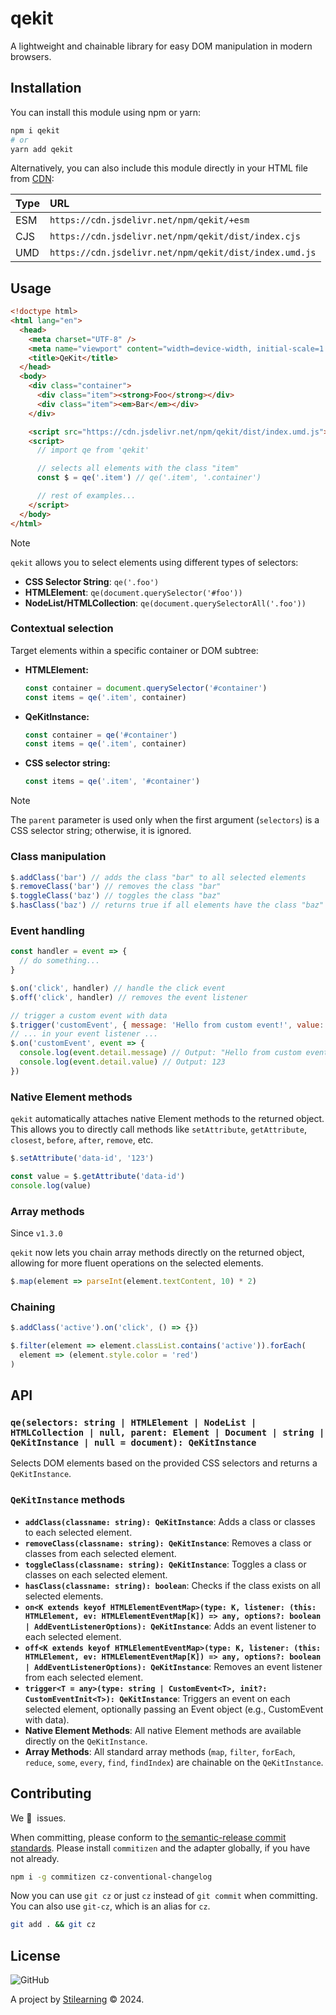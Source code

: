 # qekit

A lightweight and chainable library for easy DOM manipulation in modern browsers.

## Installation

You can install this module using npm or yarn:

```bash
npm i qekit
# or
yarn add qekit
```

Alternatively, you can also include this module directly in your HTML file from [CDN](https://www.jsdelivr.com/package/npm/qekit?tab=files&path=dist):

| Type | URL                                                    |
| :--- | :----------------------------------------------------- |
| ESM  | `https://cdn.jsdelivr.net/npm/qekit/+esm`              |
| CJS  | `https://cdn.jsdelivr.net/npm/qekit/dist/index.cjs`    |
| UMD  | `https://cdn.jsdelivr.net/npm/qekit/dist/index.umd.js` |

## Usage

```html
<!doctype html>
<html lang="en">
  <head>
    <meta charset="UTF-8" />
    <meta name="viewport" content="width=device-width, initial-scale=1.0" />
    <title>QeKit</title>
  </head>
  <body>
    <div class="container">
      <div class="item"><strong>Foo</strong></div>
      <div class="item"><em>Bar</em></div>
    </div>

    <script src="https://cdn.jsdelivr.net/npm/qekit/dist/index.umd.js"></script>
    <script>
      // import qe from 'qekit'

      // selects all elements with the class "item"
      const $ = qe('.item') // qe('.item', '.container')

      // rest of examples...
    </script>
  </body>
</html>
```

> [!NOTE]
>
> `qekit` allows you to select elements using different types of selectors:
>
> - **CSS Selector String**: `qe('.foo')`
> - **HTMLElement**: `qe(document.querySelector('#foo'))`
> - **NodeList/HTMLCollection**: `qe(document.querySelectorAll('.foo'))`

### Contextual selection

Target elements within a specific container or DOM subtree:

- **HTMLElement:**

  ```js
  const container = document.querySelector('#container')
  const items = qe('.item', container)
  ```

- **QeKitInstance:**

  ```js
  const container = qe('#container')
  const items = qe('.item', container)
  ```

- **CSS selector string:**

  ```js
  const items = qe('.item', '#container')
  ```

> [!NOTE]
>
> The `parent` parameter is used only when the first argument (`selectors`) is a CSS selector string; otherwise, it is ignored.

### Class manipulation

```js
$.addClass('bar') // adds the class "bar" to all selected elements
$.removeClass('bar') // removes the class "bar"
$.toggleClass('baz') // toggles the class "baz"
$.hasClass('baz') // returns true if all elements have the class "baz"
```

### Event handling

```js
const handler = event => {
  // do something...
}

$.on('click', handler) // handle the click event
$.off('click', handler) // removes the event listener

// trigger a custom event with data
$.trigger('customEvent', { message: 'Hello from custom event!', value: 123 })
// ... in your event listener ...
$.on('customEvent', event => {
  console.log(event.detail.message) // Output: "Hello from custom event!"
  console.log(event.detail.value) // Output: 123
})
```

### Native Element methods

`qekit` automatically attaches native Element methods to the returned object. This allows you to directly call methods like `setAttribute`, `getAttribute`, `closest`, `before`, `after`, `remove`, etc.

```js
$.setAttribute('data-id', '123')

const value = $.getAttribute('data-id')
console.log(value)
```

### Array methods

Since `v1.3.0`

`qekit` now lets you chain array methods directly on the returned object, allowing for more fluent operations on the selected elements.

```js
$.map(element => parseInt(element.textContent, 10) * 2)
```

### Chaining

```js
$.addClass('active').on('click', () => {})

$.filter(element => element.classList.contains('active')).forEach(
  element => (element.style.color = 'red')
)
```

## API

### `qe(selectors: string | HTMLElement | NodeList | HTMLCollection | null, parent: Element | Document | string | QeKitInstance | null = document): QeKitInstance`

Selects DOM elements based on the provided CSS selectors and returns a `QeKitInstance`.

### `QeKitInstance` methods

- **`addClass(classname: string): QeKitInstance`**: Adds a class or classes to each selected element.
- **`removeClass(classname: string): QeKitInstance`**: Removes a class or classes from each selected element.
- **`toggleClass(classname: string): QeKitInstance`**: Toggles a class or classes on each selected element.
- **`hasClass(classname: string): boolean`**: Checks if the class exists on all selected elements.
- **`on<K extends keyof HTMLElementEventMap>(type: K, listener: (this: HTMLElement, ev: HTMLElementEventMap[K]) => any, options?: boolean | AddEventListenerOptions): QeKitInstance`**: Adds an event listener to each selected element.
- **`off<K extends keyof HTMLElementEventMap>(type: K, listener: (this: HTMLElement, ev: HTMLElementEventMap[K]) => any, options?: boolean | AddEventListenerOptions): QeKitInstance`**: Removes an event listener from each selected element.
- **`trigger<T = any>(type: string | CustomEvent<T>, init?: CustomEventInit<T>): QeKitInstance`**: Triggers an event on each selected element, optionally passing an Event object (e.g., CustomEvent with data).
- **Native Element Methods**: All native Element methods are available directly on the `QeKitInstance`.
- **Array Methods**: All standard array methods (`map`, `filter`, `forEach`, `reduce`, `some`, `every`, `find`, `findIndex`) are chainable on the `QeKitInstance`.

## Contributing

We 💛&nbsp; issues.

When committing, please conform to [the semantic-release commit standards](https://www.conventionalcommits.org/). Please install `commitizen` and the adapter globally, if you have not already.

```bash
npm i -g commitizen cz-conventional-changelog
```

Now you can use `git cz` or just `cz` instead of `git commit` when committing. You can also use `git-cz`, which is an alias for `cz`.

```bash
git add . && git cz
```

## License

![GitHub](https://img.shields.io/github/license/bent10/qekit)

A project by [Stilearning](https://stilearning.com) &copy; 2024.
